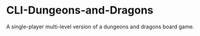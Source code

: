 # CLI-Dungeons-and-Dragons
A single-player multi-level version of a dungeons and dragons board game.
